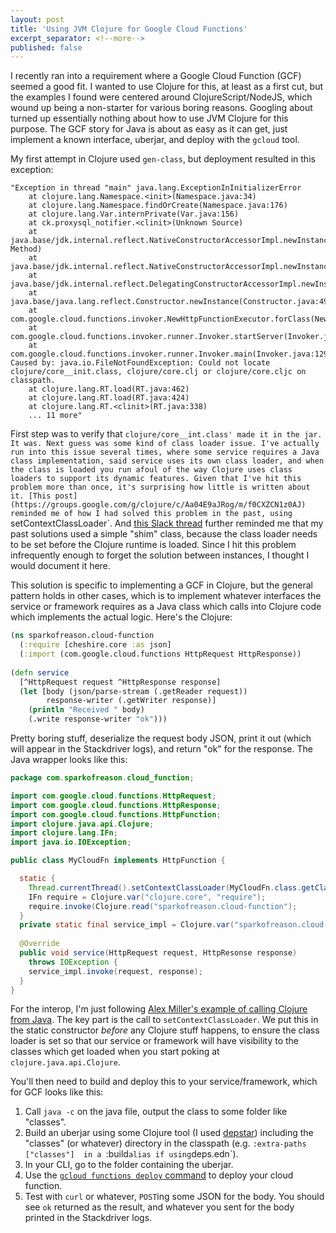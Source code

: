 ```yaml
---
layout: post
title: 'Using JVM Clojure for Google Cloud Functions'
excerpt_separator: <!--more-->
published: false
---
```


I recently ran into a requirement where a Google Cloud Function (GCF) seemed a good fit.
I wanted to use Clojure for this, at least as a first cut, but the examples I found
were centered around ClojureScript/NodeJS, which wound up being a non-starter
for various boring reasons. Googling about turned up essentially nothing about
how to use JVM Clojure for this purpose. The GCF story for Java is about as
easy as it can get, just implement a known interface, uberjar,
and deploy with the `gcloud` tool. 

My first attempt in Clojure used `gen-class`, but deployment resulted in this
exception:

```
"Exception in thread "main" java.lang.ExceptionInInitializerError
	at clojure.lang.Namespace.<init>(Namespace.java:34)
	at clojure.lang.Namespace.findOrCreate(Namespace.java:176)
	at clojure.lang.Var.internPrivate(Var.java:156)
	at ck.proxysql_notifier.<clinit>(Unknown Source)
	at java.base/jdk.internal.reflect.NativeConstructorAccessorImpl.newInstance0(Native Method)
	at java.base/jdk.internal.reflect.NativeConstructorAccessorImpl.newInstance(NativeConstructorAccessorImpl.java:62)
	at java.base/jdk.internal.reflect.DelegatingConstructorAccessorImpl.newInstance(DelegatingConstructorAccessorImpl.java:45)
	at java.base/java.lang.reflect.Constructor.newInstance(Constructor.java:490)
	at com.google.cloud.functions.invoker.NewHttpFunctionExecutor.forClass(NewHttpFunctionExecutor.java:51)
	at com.google.cloud.functions.invoker.runner.Invoker.startServer(Invoker.java:243)
	at com.google.cloud.functions.invoker.runner.Invoker.main(Invoker.java:129)
Caused by: java.io.FileNotFoundException: Could not locate clojure/core__init.class, clojure/core.clj or clojure/core.cljc on classpath.
	at clojure.lang.RT.load(RT.java:462)
	at clojure.lang.RT.load(RT.java:424)
	at clojure.lang.RT.<clinit>(RT.java:338)
	... 11 more" 
```

First step was to verify that `clojure/core__int.class' made it in the jar. It was.
Next guess was some kind of class loader issue. I've actually run into this issue several
times, where some service requires a Java class implementation, said service uses its
own class loader, and when the class is loaded you run afoul of the way Clojure uses
class loaders to support its dynamic features. Given that I've hit this problem
more than once, it's surprising how little is written about it.
[This post](https://groups.google.com/g/clojure/c/Aa04E9aJRog/m/f0CXZCN1z0AJ) reminded me
of how I had solved this problem in the past, using `setContextClassLoader`. And 
[this Slack thread](https://clojurians-log.clojureverse.org/clojure/2020-02-03)
further reminded me that my past solutions used a simple "shim" class, because
the class loader needs to be set before the Clojure runtime is loaded. Since I
hit this problem infrequently enough to forget the solution between instances,
I thought I would document it here.

This solution is specific to implementing a GCF in Clojure, but the general pattern
holds in other cases, which is to implement whatever interfaces the service or
framework requires as a Java class which calls into Clojure code which
implements the actual logic. Here's the Clojure:

```clojure
(ns sparkofreason.cloud-function
  (:require [cheshire.core :as json]
  (:import (com.google.cloud.functions HttpRequest HttpResponse))
  
(defn service
  [^HttpRequest request ^HttpResponse response]
  (let [body (json/parse-stream (.getReader request))
        response-writer (.getWriter response)]
    (println "Received " body)
    (.write response-writer "ok")))
```

Pretty boring stuff, deserialize the request body JSON, print it out (which
will appear in the Stackdriver logs), and return "ok" for the response. The
Java wrapper looks like this:

```java
package com.sparkofreason.cloud_function;

import com.google.cloud.functions.HttpRequest;
import com.google.cloud.functions.HttpResponse;
import com.google.cloud.functions.HttpFunction;
import clojure.java.api.Clojure;
import clojure.lang.IFn;
import java.io.IOException;

public class MyCloudFn implements HttpFunction {

  static {
    Thread.currentThread().setContextClassLoader(MyCloudFn.class.getClassLoader());
    IFn require = Clojure.var("clojure.core", "require");
    require.invoke(Clojure.read("sparkofreason.cloud-function");
  }
  private static final service_impl = Clojure.var("sparkofreason.cloud-function", "service");
  
  @Override
  public void service(HttpRequest request, HttpResonse response)
    throws IOException {
    service_impl.invoke(request, response);
  }
}
```

For the interop, I'm just following [Alex Miller's example of calling Clojure from Java](https://github.com/puredanger/clojure-from-java).
The key part is the call to `setContextClassLoader`. We put this in the static
constructor *before* any Clojure stuff happens, to ensure the class loader is
set so that our service or framework will have visibility to the classes which
get loaded when you start poking at `clojure.java.api.Clojure`.

You'll then need to build and deploy this to your service/framework, which for GCF
looks like this:

1. Call `java -c` on the java file, output the class to some folder like "classes".
2. Build an uberjar using some Clojure tool (I used [depstar](https://github.com/seancorfield/depstar))
including the "classes" (or whatever) directory in the classpath (e.g. `:extra-paths ["classes"] 
in a `:build` alias if using `deps.edn`).
3. In your CLI, go to the folder containing the uberjar.
4. Use the [`gcloud functions deploy` command](https://cloud.google.com/functions/docs/deploying/filesystem#deploy_using_the_gcloud_tool)
to deploy your cloud function.
5. Test with `curl` or whatever, `POST`ing some JSON for the body. You should see `ok` returned as the result, and whatever
you sent for the body printed in the Stackdriver logs.

